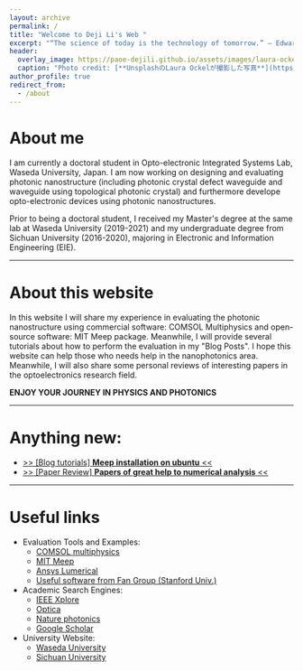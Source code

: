 ```yaml
---
layout: archive
permalink: /
title: "Welcome to Deji Li's Web "
excerpt: "“The science of today is the technology of tomorrow.” – Edward Teller"
header:
  overlay_image: https://paoe-dejili.github.io/assets/images/laura-ockel-qOx9KsvpqcM-unsplash.jpg
  caption: "Photo credit: [**UnsplashのLaura Ockelが撮影した写真**](https://unsplash.com/ja/%E5%86%99%E7%9C%9F/qOx9KsvpqcM)"
author_profile: true
redirect_from: 
  - /about
---
```


About me
======
I am currently a doctoral student in Opto-electronic Integrated Systems Lab, Waseda University, Japan. I am now working on designing and evaluating photonic nanostructure (including photonic crystal defect waveguide and waveguide using topological photonic crystal) and furthermore develope opto-electronic devices using photonic nanostructures.

Prior to being a doctoral student, I received my Master's degree at the same lab at Waseda University (2019-2021) and my undergraduate degree from Sichuan University (2016-2020), majoring in Electronic and Information Engineering (EIE).

***

About this website
======
<!-- Photonics and Optoelectronics are very attractive research topics, which consist of research in optical communications, integrated photonics, laser systems, nanophotonics, etc. Among them, I am specifically interested in photonic crystals in nanophotonics research.

Photonic crystals are kinds of periodic dielectric structures, which has already shown a novel way to “Control the Light” which is different from conventional optics. Photonic crystal waveguide is a key device in photonic crystal research that has an interesting phenomenon of guided light called “slow light” which has great potential in the study of light-matter interactions. Meanwhile, in the past few years, inspired by the topological insulator, topological photonics has attracted much attention, research has shown the robust transmission of guided light in topological photonic waveguides which are immune to disorder and defects. -->

In this website I will share my experience in evaluating the photonic nanostructure using commercial software: COMSOL Multiphysics and open-source software: MIT Meep package. Meanwhile, I will provide several tutorials about how to perform the evaluation in my "Blog Posts". I hope this website can help those who needs help in the nanophotonics area. Meanwhile, I will also share some personal reviews of interesting papers in the optoelectronics research field. 

**ENJOY YOUR JOURNEY IN PHYSICS AND PHOTONICS**

***

Anything new:
======
* [>> [Blog tutorials] **Meep installation on ubuntu** <<](https://paoe-dejili.github.io/posts/2023/06/Introduction-2/)
* [>> [Paper Review] **Papers of great help to numerical analysis** <<](https://paoe-dejili.github.io/paper-reviews/paper-review-2/)
<!-- * [>> [Research Record] A talk is given on XXX conference <<](https://paoe-dejili.github.io//posts/xxxxx) -->

***

Useful links
======
* Evaluation Tools and Examples:
  * [COMSOL multiphysics](https://www.comsol.jp/models)
  * [MIT Meep](https://github.com/NanoComp)
  * [Ansys Lumerical](https://optics.ansys.com/hc/en-us#kb-anchor)
  * [Useful software from Fan Group (Stanford Univ.)](https://web.stanford.edu/group/fan/)
* Academic Search Engines:
  * [IEEE Xplore](https://ieeexplore.ieee.org/Xplore/home.jsp)
  * [Optica](https://www.optica.org/en-us/publications/)
  * [Nature photonics](https://www.nature.com/nphoton/)
  * [Google Scholar](https://scholar.google.com/)
* University Website:
  * [Waseda University](https://www.waseda.jp/top/)
  * [Sichuan University](https://www.scu.edu.cn/)






